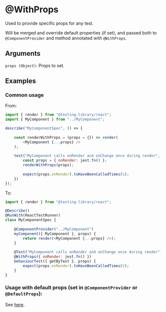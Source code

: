 # @WithProps

Used to provide specific props for any test.

Will be merged and override default properties (if set), and passed both to `@ComponentProvider` and method annotated with `@WithProps`.

## Arguments

`props (Object)`: Props to set.

## Examples

### Common usage

From:

```javascript
import { render } from "@testing-library/react";
import { MyComponent } from "../MyComponent";

describe("MyComponentSpec", () => {
    
    const renderWithProps = (props = {}) => render(
        <MyComponent {...props} />
    );
    
    test("MyComponent calls onRender and onChange once during render", () => {
        const props = { onRender: jest.fn() };
        renderWithProps(props);
        
        expect(props.onRender).toHaveBeenCalledTimes(1);
    })
});
```

To:

```javascript
import { render } from "@testing-library/react";

@Describe()
@RunWith(ReactTestRunner)
class MyComponentSpec {
    
    @ComponentProvider("../MyComponent")
    myComponent({ MyComponent }, props) {
        return render(<MyComponent {...props} />);
    }
    
    @Test("MyComponent calls onRender and onChange once during render")
    @WithProps({ onRender: jest.fn() })
    behaviourTest({ getByText }, props) {
        expect(props.onRender).toHaveBeenCalledTimes(1);
    }
}
```

### Usage with default props (set in `@ComponentProvider` or `@DefaultProps`):

See [here](react/DefaultProps.md).
